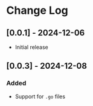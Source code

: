 # Change Log

## [0.0.1] - 2024-12-06

- Initial release

## [0.0.3] - 2024-12-08

### Added

- Support for `.go` files
